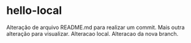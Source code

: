 # hello-local
Alteração de arquivo README.md para realizar um commit.
Mais outra alteração para visualizar.
Alteracao local.
Alteracao da nova branch.
